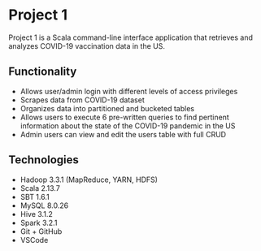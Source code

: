 # Project 1
Project 1 is a Scala command-line interface application that retrieves and analyzes COVID-19 vaccination data in the US. 
## Functionality
- Allows user/admin login with different levels of access privileges
- Scrapes data from COVID-19 dataset
- Organizes data into partitioned and bucketed tables
- Allows users to execute 6 pre-written queries to find pertinent information about the state of the COVID-19 pandemic in the US
- Admin users can view and edit the users table with full CRUD
## Technologies
- Hadoop 3.3.1 (MapReduce, YARN, HDFS)
- Scala 2.13.7
- SBT 1.6.1
- MySQL 8.0.26
- Hive 3.1.2
- Spark 3.2.1
- Git + GitHub
- VSCode
